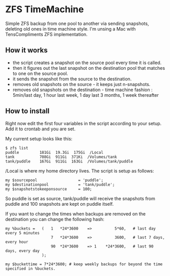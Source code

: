 
ZFS TimeMachine
===============

Simple ZFS backup from one pool to another via sending snapshots, deleting old ones in time machine style. I'm unsing a Mac with TensCompliments ZFS implementation.


How it works
------------

- the script creates a snapshot on the source pool every time it is called.
- then it figures out the last snapshot on the destination pool that matches to one on the source pool.
- it sends the snapshot from the source to the destination.
- removes old snapshots on the source - it keeps just n-snapshots.
- removes old snapshots on the destination - time machine fashion : 5min/last day, 1 hour last week, 1 day last 3 months, 1 week thereafter


How to install
--------------

Right now edit the first four variables in the script according to your setup.
Add it to crontab and you are set.


My current setup looks like this:

	$ zfs list
	puddle         181Gi  19.3Gi  175Gi  /Local
	tank           708Gi  911Gi  371Ki  /Volumes/tank
	tank/puddle    167Gi  911Gi  163Gi  /Volumes/tank/puddle

/Local is where my home directory lives. The script is setup as follows:

	my $sourcepool					= 'puddle';
	my $destinationpool				= 'tank/puddle';
	my $snapshotstokeeponsource		= 100;	
	

So puddle is set as source, tank/puddle will receive the snapshots from puddle and 100 snapshots are kept on puddle itself.

If you want to change the times when backups are removed on the destination you can change the following hash:

	my %buckets = 	(	1	*24*3600	=> 			5*60,	# last day every 5 minutes
						7	*24*3600 	=> 			3600,	# last 7 days, every hour
						90	*24*3600	=> 1	*24*3600,	# last 90 days, every day
					);

	my $buckettime = 7*24*3600; # keep weekly backups for beyond the time specified in %buckets.



